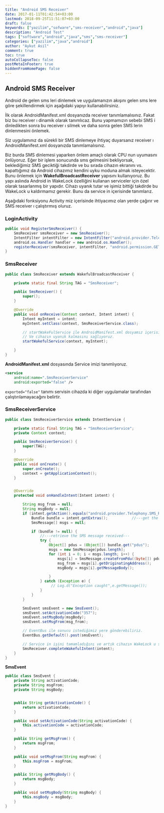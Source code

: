```yaml
---
title: "Android SMS Receiver"
date: 2017-01-11T01:42:54+03:00
lastmod: 2018-09-25T11:51:07+03:00
draft: false
keywords: ["yazilim","sofware","sms-receiver","android","java"]
description: "Android Test"
tags: ["software","android","java","sms","sms-receiver"]
categories: ["yazilim","java","android"]
author: "Aykut Asil"
comment: true
toc: true
autoCollapseToc: false
postMetaInFooter: true
hiddenFromHomePage: false
---
```


## Android SMS Receiver

Android de gelen sms leri dinlemek ve uygulamanızın akışını gelen sms lere göre şekillendirmek için aşağıdaki yapıyı kullanabilirsiniz.

İlk olarak AndroidManifest.xml dosyanızda receiver tanımlamalısınız. Fakat biz bu receiver ı dinamik olarak tanımlıcaz. Bunu yapmamızın sebebi SMS i dinledikten sonra bu receiver ı silmek ve daha sonra gelen SMS lerin dinlenmesini önlemek.

Siz uygulamınız da sürekli bir SMS dinlemeye ihtiyaç duyarsanız receiver ı AndroidManifest.xml dosyanızda tanımlamalısınız.

Biz burda SMS dinlemesi yaparken önlem amaçlı olarak CPU nun uyumasını önlüyoruz. Eğer bir işlem sonucunda sms gelmesini bekliyorsak, beklediğimiz SMS  geciktiği takdirde ve bu sırada cihazın ekranını vs. kapattığımız da Android cihazımız kendini uyku moduna almak isteyecektir. Bunu önlemek için **WakefulBroadcastReceiver** yapısını kullanıyoruz. Bu yapı aslında Android in WakeLock özelliğini kullanan serviceler için özel olarak tasarlanmış  bir yapıdır. Cihazı uyanık tutar ve işimiz bittiği takdirde bu WakeLock u kaldırmamız gerekir. Bunu da service in içerisinde tanımlarız.

Aşağıdaki fonksiyonu Activity miz içerisinde ihtiyacımız olan yerde çağırır ve SMS receiver ı çalıştırmıış oluruz.

### LoginActivity

```java
public void RegisterSmsReceiver() {
    SmsReceiver smsReceiver = new SmsReceiver();
    IntentFilter intentFilter = new IntentFilter("android.provider.Telephony.SMS_RECEIVED");
    android.os.Handler handler = new android.os.Handler();
    registerReceiver(smsReceiver, intentFilter, "android.permission.GET_TASKS", handler);
}
```

### SmsReceiver

```java
public class SmsReceiver extends WakefulBroadcastReceiver {

    private static final String TAG = "SmsReceiver";

    public SmsReceiver() {
        super();
    }

    @Override
    public void onReceive(Context context, Intent intent) {
        Intent myIntent = intent;
        myIntent.setClass(context, SmsReceiverService.class);

        // startWakeFulService ile AndroidManifest.xml dosyamız içerisinde tanımlamış olduğumuz Service e yönlendiriyoruz.
        // Ve cihazın uyanık kalmasını sağlıyoruz.
        startWakefulService(context, myIntent);

    }
}
```

**AndroidManifest.xml** dosyasında  Service imizi  tanımlıyoruz.

```xml
<service
    android:name=".SmsReceiverService"
    android:exported="false" />
```

`exported="false"` tanımı servisin cihazda ki diğer uygulamalar tarafından çalıştırılamayacağını belirtir.

### SmsReceiverService

```java
public class SmsReceiverService extends IntentService {

    private static final String TAG = "SmsReceiverService";
    private Context context;

    public SmsReceiverService() {
        super(TAG);
    }

    @Override
    public void onCreate() {
        super.onCreate();
        context = getApplicationContext();
    }


    @Override
    protected void onHandleIntent(Intent intent) {

        String msg_from = null;
        String msgBody = null;
        if (intent.getAction().equals("android.provider.Telephony.SMS_RECEIVED")) {
            Bundle bundle = intent.getExtras();           //---get the SMS message passed in---
            SmsMessage[] msgs = null;

            if (bundle != null) {
                //---retrieve the SMS message received---
                try {
                    Object[] pdus = (Object[]) bundle.get("pdus");
                    msgs = new SmsMessage[pdus.length];
                    for (int i = 0; i < msgs.length; i++) {
                        msgs[i] = SmsMessage.createFromPdu((byte[]) pdus[i]);
                        msg_from = msgs[i].getOriginatingAddress();
                        msgBody = msgs[i].getMessageBody();

                    }
                } catch (Exception e) {
                     // Log.d("Exception caught",e.getMessage());
                }
            }
        }

        SmsEvent smsEvent = new SmsEvent();
        smsEvent.setActivationCode("357");
        smsEvent.setMsgBody(msgBody);
        smsEvent.setMsgFrom(msg_from);

        // EventBus ile sonucu istediğimiz yere gönderebiliriz.
        EventBus.getDefault().post(smsEvent);

        // Service in işini tamamladığını ve artık cihazın WakeLock u serbest bırakabileceğini söylüyoruz.
        SmsReceiver.completeWakefulIntent(intent);
    }
}
```

**SmsEvent**

```java
public class SmsEvent {
    private String activationCode;
    private String msgFrom;
    private String msgBody;


    public String getActivationCode() {
        return activationCode;
    }

    public void setActivationCode(String activationCode) {
        this.activationCode = activationCode;
    }

    public String getMsgFrom() {
        return msgFrom;
    }

    public void setMsgFrom(String msgFrom) {
        this.msgFrom = msgFrom;
    }

    public String getMsgBody() {
        return msgBody;
    }

    public void setMsgBody(String msgBody) {
        this.msgBody = msgBody;
    }
}
```
